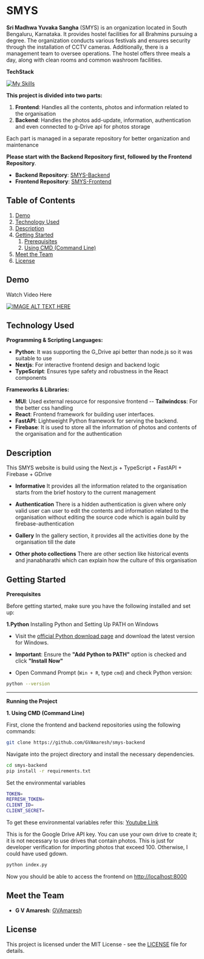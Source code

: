 
# SMYS

**Sri Madhwa Yuvaka Sangha** (SMYS) is an organization located in South Bengaluru, Karnataka. It provides hostel facilities for all Brahmins pursuing a degree. The organization conducts various festivals and ensures security through the installation of CCTV cameras. Additionally, there is a management team to oversee operations. The hostel offers three meals a day, along with clean rooms and common washroom facilities.

**TechStack** 

[![My Skills](https://skillicons.dev/icons?i=nextjs,typescript,fastapi,tailwindcss,firebase,netlify,vscode,windows)](https://skillicons.dev)

**This project is divided into two parts:**

1. **Frontend**: Handles all the contents, photos and information related to the organisation
2. **Backend**: Handles the photos add-update, information, authentication and even connected to g-Drive api for photos storage

Each part is managed in a separate repository for better organization and maintenance

**Please start with the Backend Repository first, followed by the Frontend Repository**.

- **Backend Repository**: [SMYS-Backend](https://github.com/GVAmaresh/smys-backend)
- **Frontend Repository**: [SMYS-Frontend](https://github.com/GVAmaresh/smys)


## Table of Contents

1. [Demo](#demo)
2. [Technology Used](#technology-used)
3. [Description](#description)
4. [Getting Started](#getting-started)
    1. [Prerequisites](#prerequisites)
    2. [Using CMD (Command Line)](#using-cmd-command-line)
5. [Meet the Team](#meet-the-team)
6. [License](#license)

## Demo
Watch Video Here

[![IMAGE ALT TEXT HERE](https://img.youtube.com/vi/id-goes-here/0.jpg)](https://www.youtube.com/watch?v=id-goes-here)

## Technology Used

**Programming & Scripting Languages:**
- **Python**: It was supporting the G_Drive api better than node.js so it was suitable to use
- **Nextjs**: For interactive frontend design and backend logic
- **TypeScript**: Ensures type safety and robustness in the React components

**Frameworks & Libraries:**
- **MUI**: Used external resource for responsive frontend 
-- **Tailwindcss**: For the better css handling
- **React**: Frontend framework for building user interfaces.
- **FastAPI**: Lightweight Python framework for serving the backend.
- **Firebase**: It is used to store all the information of photos and contents of the organisation and for the authentication

## Description

This SMYS website is build using the Next.js + TypeScript + FastAPI + Firebase + GDrive

 * **Informative**
It provides all the information related to the organisation starts from the brief hostory to the current management

 * **Authentication**
There is a hidden authentication is given where only valid user can user to edit the contents and information related to the organisation without editing the source code which is again build by firebase-authentication

 * **Gallery**
In the gallery section, it provides all the activities done by the organisation till the date 

 * **Other photo collections**
There are other section like historical events and jnanabharathi which can explain how the culture of this organisation 

    

## Getting Started

**Prerequisites**

Before getting started, make sure you have the following installed and set up:


**1.Python**
Installing Python and Setting Up PATH on Windows
- Visit the [official Python download page](https://www.python.org/downloads/) and download the latest version for Windows.

- **Important**: Ensure the **"Add Python to PATH"** option is checked and click **"Install Now"**
- Open Command Prompt (`Win + R`, type `cmd`) and check Python version:  
```bash
python --version
  ```

---

**Running the Project**

**1. Using CMD (Command Line)**

First, clone the frontend and backend repositories using the following commands:

```bash
git clone https://github.com/GVAmaresh/smys-backend
```

Navigate into the project directory and install the necessary dependencies.

```bash
cd smys-backend
pip install -r requirements.txt

```
Set the environmental variables

```bash
TOKEN=
REFRESH_TOKEN=
CLIENT_ID=
CLIENT_SECRET=
```

To get these environmental variables refer this: [Youtube Link](https://www.youtube.com/watch?v=t0RKgHskYwI)

This is for the Google Drive API key. You can use your own drive to create it; it is not necessary to use drives that contain photos. This is just for developer verification for importing photos that exceed 100. Otherwise, I could have used gdown.


```bash
python index.py
```

Now you should be able to access the frontend on [http://localhost:8000](http://localhost:8000)


## Meet the Team

- **G V Amaresh**: [GVAmaresh ](https://github.com/GVAmaresh)

## License
This project is licensed under the MIT License - see the [LICENSE](https://github.com/GVAmaresh/smys-backend/blob/main/LICENSE) file for details.
